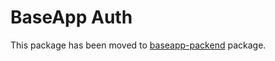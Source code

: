 # BaseApp Auth

This package has been moved to [baseapp-packend](https://pypi.org/project/baseapp-backend/) package.
